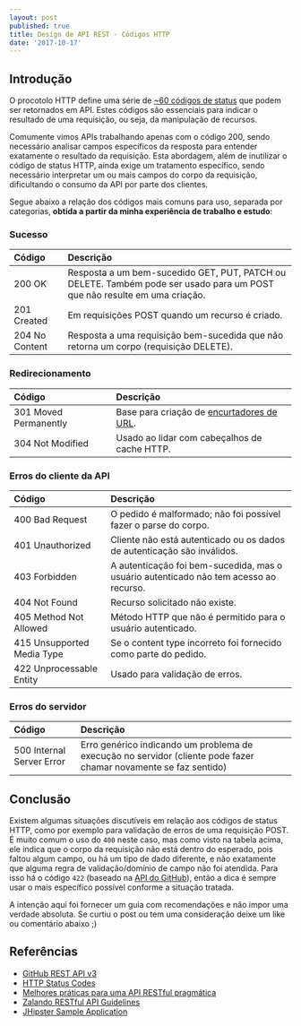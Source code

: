 ```yaml
---
layout: post
published: true
title: Design de API REST - Códigos HTTP
date: '2017-10-17'
---
```

## Introdução
O procotolo HTTP define uma série de [~60 códigos de status](https://tools.ietf.org/html/rfc7231#section-6) que podem ser retornados em API. Estes códigos são essenciais para indicar o resultado de uma requisição, ou seja, da manipulação de recursos. 

Comumente vimos APIs trabalhando apenas com o código 200, sendo necessário analisar campos específicos da resposta para entender exatamente o resultado da requisição. Esta abordagem, além de inutilizar o código de status HTTP, ainda exige um tratamento específico, sendo necessário interpretar um ou mais campos do corpo da requisição, dificultando o consumo da API por parte dos clientes.

Segue abaixo a relação dos códigos mais comuns para uso, separada por categorias, **obtida a partir da minha experiência de trabalho e estudo**:

### Sucesso

|Código          |Descrição                                                                            |
|:---------------|:------------------------------------------------------------------------------------|
|200  OK         | Resposta a um bem-sucedido GET, PUT, PATCH ou DELETE. Também pode ser usado para um POST que não resulte em uma criação. |
|201  Created    | Em requisições POST quando um recurso é criado. |
|204  No Content | Resposta a uma requisição bem-sucedida que não retorna um corpo (requisição DELETE). |

### Redirecionamento

|Código                |Descrição                                                                            |
|:---------------------|:------------------------------------------------------------------------------------|
|301 Moved Permanently | Base para criação de [encurtadores de URL](https://github.com/murillocg/tiny-url). |
|304 Not Modified      | Usado ao lidar com cabeçalhos de cache HTTP. |

### Erros do cliente da API

|Código          |Descrição                                                                            |
|:---------------|:------------------------------------------------------------------------------------|
|400 Bad Request | O pedido é malformado; não foi possível fazer o parse do corpo. |
|401 Unauthorized | Cliente não está autenticado ou os dados de autenticação são inválidos. |
|403 Forbidden | A autenticação foi bem-sucedida, mas o usuário autenticado não tem acesso ao recurso. |
|404 Not Found | Recurso solicitado não existe. |
|405 Method Not Allowed | Método HTTP que não é permitido para o usuário autenticado. |
|415 Unsupported Media Type | Se o content type incorreto foi fornecido como parte do pedido. |
|422 Unprocessable Entity | Usado para validação de erros. |

### Erros do servidor

|Código          |Descrição                                                                            |
|:---------------|:------------------------------------------------------------------------------------|
| 500 Internal Server Error | Erro genérico indicando um problema de execução no servidor (cliente pode fazer chamar novamente se faz sentido) |

## Conclusão

Existem algumas situações discutíveis em relação aos códigos de status HTTP, como por exemplo para validação de erros de uma requisição POST. É muito comum o uso do `400` neste caso, mas como visto na tabela acima, ele indica que o corpo da requisição não está dentro do esperado, pois faltou algum campo, ou há um tipo de dado diferente, e não exatamente que alguma regra de validação/domínio de campo não foi atendida. Para isso há o código `422` (baseado na [API do GitHub](https://developer.github.com/v3/#client-errors)), então a dica é sempre usar o mais específico possível conforme a situação tratada.

A intenção aqui foi fornecer um guia com recomendações e não impor uma verdade absoluta. Se curtiu o post ou tem uma consideração deixe um like ou comentário abaixo ;)

## Referências

- [GitHub REST API v3](https://developer.github.com/v3/)
- [HTTP Status Codes](https://httpstatuses.com/)
- [Melhores práticas para uma API RESTful pragmática](http://desenvolvimentoparaweb.com/miscelanea/melhores-praticas-para-uma-api-restful-pragmatica-parte-2/#http-status)
- [Zalando RESTful API Guidelines](http://zalando.github.io/restful-api-guidelines/)
- [JHipster Sample Application](https://github.com/jhipster/jhipster-sample-app-ng2)
